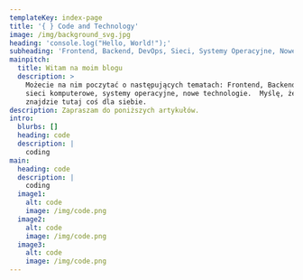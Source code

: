 ```yaml
---
templateKey: index-page
title: '{ } Code and Technology'
image: /img/background_svg.jpg
heading: 'console.log("Hello, World!");'
subheading: 'Frontend, Backend, DevOps, Sieci, Systemy Operacyjne, Nowe Technologie'
mainpitch:
  title: Witam na moim blogu
  description: >
    Możecie na nim poczytać o następujących tematach: Frontend, Backend, DevOps,
    sieci komputerowe, systemy operacyjne, nowe technologie.  Myślę, że każdy
    znajdzie tutaj coś dla siebie.
description: Zapraszam do poniższych artykułów.
intro:
  blurbs: []
  heading: code
  description: |
    coding
main:
  heading: code
  description: |
    coding
  image1:
    alt: code
    image: /img/code.png
  image2:
    alt: code
    image: /img/code.png
  image3:
    alt: code
    image: /img/code.png
---
```


